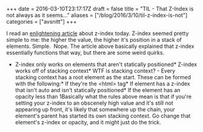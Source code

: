 +++
date = 2016-03-10T23:17:17Z
draft = false
title = "TIL - That Z-Index is not always as it seems..."
aliases = ["/blog/2016/3/10/til-z-index-is-not"]
categories = ["avsnitt"]
+++

I read an [enlightening article](http://philipwalton.com/articles/what-no-one-told-you-about-z-index/) about z-index today. Z-index seemed pretty simple to me: the higher the value, the higher it's position in a stack of elements. Simple.&nbsp;
Nope.
The article above basically explained that z-index essentially functions that way, but there are some weird quirks.&nbsp;
* Z-index only works on elements that aren't statically positioned* Z-index works off of stacking context* WTF is stacking context? - Every stacking context has a root element as the start. These can be formed with the following:* If they're the &lt;html&gt; tag* If element has a z-index that isn't auto and isn't statically positioned* If the element has an opacity less than 1Basically what the rules above mean is that if you're setting your z-index to an obscenely high value and it's still not appearing up front, it's likely that somewhere up the chain, your element's parent has started its own stacking context. Go change that element's z-index or opacity, and it might just do the trick.

